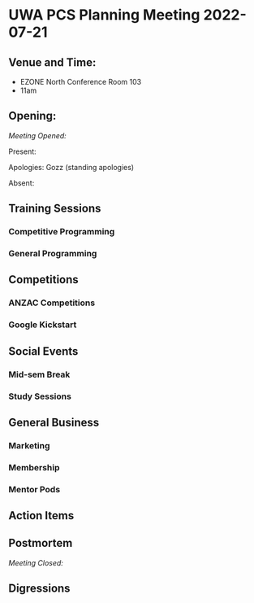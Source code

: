 # UWA PCS Planning Meeting 2022-07-21

## Venue and Time:

- EZONE North Conference Room 103
- 11am

## Opening:

_Meeting Opened:_

Present:

Apologies: Gozz (standing apologies)

Absent:

## Training Sessions

### Competitive Programming

### General Programming

## Competitions

### ANZAC Competitions

### Google Kickstart

## Social Events

### Mid-sem Break

### Study Sessions

## General Business

### Marketing

### Membership

### Mentor Pods

## Action Items

## Postmortem

_Meeting Closed:_

## Digressions
